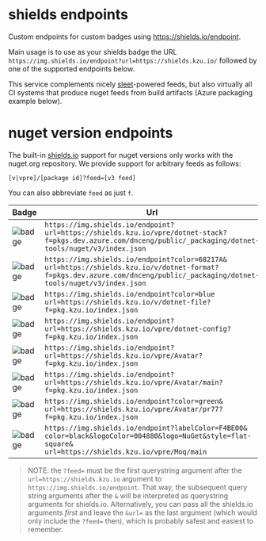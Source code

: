 # shields endpoints

Custom endpoints for custom badges using https://shields.io/endpoint. 

Main usage is to use as your shields badge the URL `https://img.shields.io/endpoint?url=https://shields.kzu.io/`  followed by one of the supported endpoints below.

This service complements nicely [sleet](https://github.com/emgarten/Sleet)-powered feeds, but also virtually all CI systems that produce nuget feeds from build artifacts (Azure packaging example below).

# nuget version endpoints

The built-in [shields.io](https://shields.io/category/version) support for nuget versions only works with the nuget.org repository. We provide support for arbitrary feeds as follows:

```
[v|vpre]/[package id]?feed=[v3 feed]
```

You can also abbreviate `feed` as just `f`. 

| Badge                                                                                                                                                 | Url                                                                         |
| ----------------------------------------------------------------------------------------------------------------------------------------------------- | --------------------------------------------------------------------------------- |
| ![badge](https://img.shields.io/endpoint?url=https://shields.kzu.io/vpre/dotnet-stack?f=pkgs.dev.azure.com/dnceng/public/_packaging/dotnet-tools/nuget/v3/index.json) | `https://img.shields.io/endpoint?`<br/>`url=https://shields.kzu.io/vpre/dotnet-stack?`<br/>`f=pkgs.dev.azure.com/dnceng/public/_packaging/dotnet-tools/nuget/v3/index.json` |
| ![badge](https://img.shields.io/endpoint?color=68217A&url=https://shields.kzu.io/v/dotnet-format?f=pkgs.dev.azure.com/dnceng/public/_packaging/dotnet-tools/nuget/v3/index.json) | `https://img.shields.io/endpoint?color=68217A&`<br/>`url=https://shields.kzu.io/v/dotnet-format?`<br/>`f=pkgs.dev.azure.com/dnceng/public/_packaging/dotnet-tools/nuget/v3/index.json` |
| ![badge](https://img.shields.io/endpoint?url=https://shields.kzu.io/v/dotnet-file?f=pkg.kzu.io/index.json&color=blue)                                 | `https://img.shields.io/endpoint?color=blue`<br/>`url=https://shields.kzu.io/v/dotnet-file?`<br/>`f=pkg.kzu.io/index.json`                                                         |
| ![badge](https://img.shields.io/endpoint?url=https://shields.kzu.io/vpre/dotnet-config?f=pkg.kzu.io/index.json)                                       | `https://img.shields.io/endpoint?`<br/>`url=https://shields.kzu.io/vpre/dotnet-config?`<br/>`f=pkg.kzu.io/index.json`                                                               |
| ![badge](https://img.shields.io/endpoint?url=https://shields.kzu.io/vpre/Avatar?f=pkg.kzu.io/index.json)                                              | `https://img.shields.io/endpoint?`<br/>`url=https://shields.kzu.io/vpre/Avatar?`<br/>`f=pkg.kzu.io/index.json`                                                                      |
| ![badge](https://img.shields.io/endpoint?url=https://shields.kzu.io/vpre/Avatar/main?f=pkg.kzu.io/index.json)                                         | `https://img.shields.io/endpoint?`<br/>`url=https://shields.kzu.io/vpre/Avatar/main?`<br/>`f=pkg.kzu.io/index.json`                                                                 |
| ![badge](https://img.shields.io/endpoint?color=green&url=https://shields.kzu.io/vpre/Avatar/pr77?f=pkg.kzu.io/index.json)                             | `https://img.shields.io/endpoint?color=green&`<br/>`url=https://shields.kzu.io/vpre/Avatar/pr77?`<br/>`f=pkg.kzu.io/index.json`                                                     |
| ![badge](https://img.shields.io/endpoint?labelColor=F4BE00&color=black&logoColor=004880&logo=NuGet&style=flat-square&url=https://shields.kzu.io/vpre/Moq/main) | `https://img.shields.io/endpoint?labelColor=F4BE00&`<br/>`color=black&logoColor=004880&logo=NuGet&style=flat-square&`<br/>`url=https://shields.kzu.io/vpre/Moq/main` |

> NOTE: the `?feed=` must be the first querystring argument after the `url=https://shields.kzu.io` argument to `https://img.shields.io/endpoint`. That way, the subsequent query string arguments after the `&` will be interpreted as querystring arguments for shields.io. Alternatively, you can pass all the shields.io arguments *first* and leave the `&url=` as the last argument (which would only include the `?feed=` then), which is probably safest and easiest to remember.
